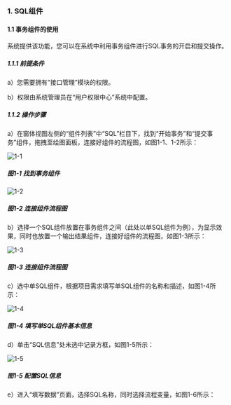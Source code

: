### 1. SQL组件

#### 1.1 事务组件的使用

系统提供该功能，您可以在系统中利用事务组件进行SQL事务的开启和提交操作。

##### 1.1.1 前提条件

a）您需要拥有“接口管理”模块的权限。

b）权限由系统管理员在“用户权限中心”系统中配置。

##### 1.1.2 操作步骤

a）在窗体视图左侧的“组件列表”中“SQL”栏目下，找到“开始事务”和“提交事务”组件，拖拽至绘图面板，连接好组件的流程图，如图1-1、1-2所示：

![1-1](https://www.feisuanyz.com/fsimage/zc-image/cz_22_2_4_01.png)

##### 图1-1 找到事务组件

![1-2](https://www.feisuanyz.com/fsimage/zc-image/cz_22_2_4_02.png)

##### 图1-2 连接组件流程图

b）选择一个SQL组件放置在事务组件之间（此处以单SQL组件为例），为显示效果，同时也放置一个输出结果组件，连接好组件的流程图，如图1-3所示：

![1-3](https://www.feisuanyz.com/fsimage/zc-image/cz_22_2_4_03.png)

##### 图1-3 连接组件流程图

c）选中单SQL组件，根据项目需求填写单SQL组件的名称和描述，如图1-4所示：

![1-4](https://www.feisuanyz.com/fsimage/zc-image/cz_22_2_4_05.png)

##### 图1-4 填写单SQL组件基本信息

d）单击“SQL信息”处未选中记录方框，如图1-5所示：

![1-5](https://www.feisuanyz.com/fsimage/zc-image/cz_22_2_4_06.png)

##### 图1-5 配置SQL信息

e）进入“填写数据”页面，选择SQL名称，同时选择流程变量，如图1-6所示：
